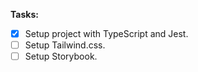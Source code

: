 **Tasks:**

- [x] Setup project with TypeScript and Jest.
- [ ] Setup Tailwind.css.
- [ ] Setup Storybook.
